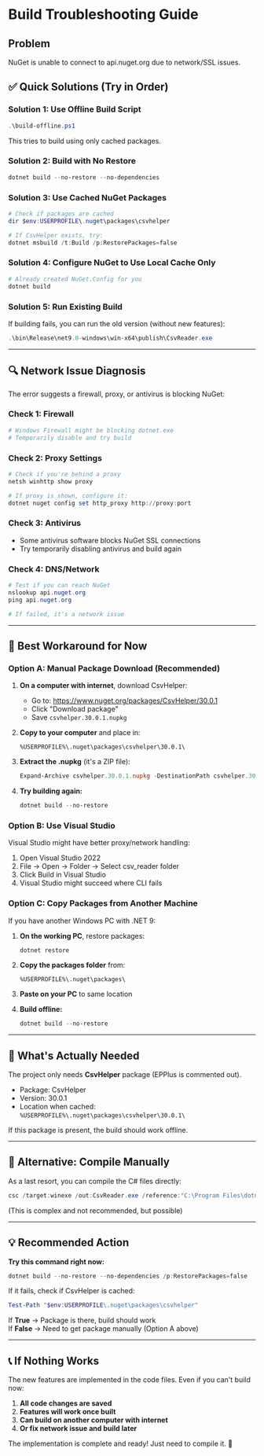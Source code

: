 # Build Troubleshooting Guide

## Problem
NuGet is unable to connect to api.nuget.org due to network/SSL issues.

## ✅ Quick Solutions (Try in Order)

### Solution 1: Use Offline Build Script
```powershell
.\build-offline.ps1
```
This tries to build using only cached packages.

### Solution 2: Build with No Restore
```powershell
dotnet build --no-restore --no-dependencies
```

### Solution 3: Use Cached NuGet Packages
```powershell
# Check if packages are cached
dir $env:USERPROFILE\.nuget\packages\csvhelper

# If CsvHelper exists, try:
dotnet msbuild /t:Build /p:RestorePackages=false
```

### Solution 4: Configure NuGet to Use Local Cache Only
```powershell
# Already created NuGet.Config for you
dotnet build
```

### Solution 5: Run Existing Build
If building fails, you can run the old version (without new features):
```powershell
.\bin\Release\net9.0-windows\win-x64\publish\CsvReader.exe
```

---

## 🔍 Network Issue Diagnosis

The error suggests a firewall, proxy, or antivirus is blocking NuGet:

### Check 1: Firewall
```powershell
# Windows Firewall might be blocking dotnet.exe
# Temporarily disable and try build
```

### Check 2: Proxy Settings
```powershell
# Check if you're behind a proxy
netsh winhttp show proxy

# If proxy is shown, configure it:
dotnet nuget config set http_proxy http://proxy:port
```

### Check 3: Antivirus
- Some antivirus software blocks NuGet SSL connections
- Try temporarily disabling antivirus and build again

### Check 4: DNS/Network
```powershell
# Test if you can reach NuGet
nslookup api.nuget.org
ping api.nuget.org

# If failed, it's a network issue
```

---

## 🎯 Best Workaround for Now

### Option A: Manual Package Download (Recommended)

1. **On a computer with internet**, download CsvHelper:
   - Go to: https://www.nuget.org/packages/CsvHelper/30.0.1
   - Click "Download package"
   - Save `csvhelper.30.0.1.nupkg`

2. **Copy to your computer** and place in:
   ```
   %USERPROFILE%\.nuget\packages\csvhelper\30.0.1\
   ```

3. **Extract the .nupkg** (it's a ZIP file):
   ```powershell
   Expand-Archive csvhelper.30.0.1.nupkg -DestinationPath csvhelper.30.0.1
   ```

4. **Try building again:**
   ```powershell
   dotnet build --no-restore
   ```

### Option B: Use Visual Studio

Visual Studio might have better proxy/network handling:

1. Open Visual Studio 2022
2. File → Open → Folder → Select csv_reader folder
3. Click Build in Visual Studio
4. Visual Studio might succeed where CLI fails

### Option C: Copy Packages from Another Machine

If you have another Windows PC with .NET 9:

1. **On the working PC**, restore packages:
   ```powershell
   dotnet restore
   ```

2. **Copy the packages folder** from:
   ```
   %USERPROFILE%\.nuget\packages\
   ```

3. **Paste on your PC** to same location

4. **Build offline:**
   ```powershell
   dotnet build --no-restore
   ```

---

## 📝 What's Actually Needed

The project only needs **CsvHelper** package (EPPlus is commented out).

- Package: CsvHelper
- Version: 30.0.1
- Location when cached: `%USERPROFILE%\.nuget\packages\csvhelper\30.0.1\`

If this package is present, the build should work offline.

---

## 🚀 Alternative: Compile Manually

As a last resort, you can compile the C# files directly:

```powershell
csc /target:winexe /out:CsvReader.exe /reference:"C:\Program Files\dotnet\shared\Microsoft.WindowsDesktop.App\9.0.0\*.dll" *.cs
```

(This is complex and not recommended, but possible)

---

## 💡 Recommended Action

**Try this command right now:**

```powershell
dotnet build --no-restore --no-dependencies /p:RestorePackages=false
```

If it fails, check if CsvHelper is cached:

```powershell
Test-Path "$env:USERPROFILE\.nuget\packages\csvhelper"
```

If **True** → Package is there, build should work  
If **False** → Need to get package manually (Option A above)

---

## 📞 If Nothing Works

The new features are implemented in the code files. Even if you can't build now:

1. **All code changes are saved**
2. **Features will work once built**
3. **Can build on another computer with internet**
4. **Or fix network issue and build later**

The implementation is complete and ready! Just need to compile it. 🎯

